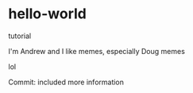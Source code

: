# hello-world
tutorial

I'm Andrew and I like memes, especially Doug memes

lol

Commit: included more information
